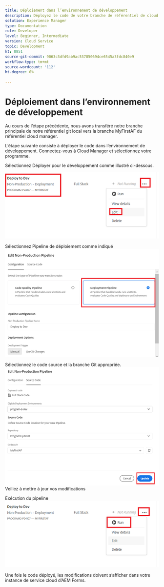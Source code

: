```yaml
---
title: Déploiement dans l’environnement de développement
description: Déployez le code de votre branche de référentiel de cloud manager
solution: Experience Manager
type: Documentation
role: Developer
level: Beginner, Intermediate
version: Cloud Service
topic: Development
kt: 8851
source-git-commit: 9063c3dfd9ab9ac537850694ce6545a3fdc840e9
workflow-type: tm+mt
source-wordcount: '112'
ht-degree: 0%

---
```



# Déploiement dans l’environnement de développement

Au cours de l’étape précédente, nous avons transféré notre branche principale de notre référentiel git local vers la branche MyFirstAF du référentiel cloud manager.

L’étape suivante consiste à déployer le code dans l’environnement de développement.
Connectez-vous à Cloud Manager et sélectionnez votre programme.

Sélectionnez Déployer pour le développement comme illustré ci-dessous.


![première étape](assets/deploy-first-step1.png)


Sélectionnez Pipeline de déploiement comme indiqué
![première étape](assets/deploy1.png)

Sélectionnez le code source et la branche Git appropriée.
![première étape](assets/deploy2.png)
Veillez à mettre à jour vos modifications

Exécution du pipeline
![run-pipeline](assets/run-pipeline.png)

Une fois le code déployé, les modifications doivent s’afficher dans votre instance de service cloud d’AEM Forms.
